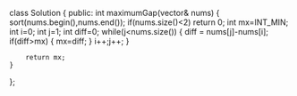  class Solution {
public:
    int maximumGap(vector<int>& nums) {
        sort(nums.begin(),nums.end());
        if(nums.size()<2)
             return 0;
        int mx=INT_MIN;
        int i=0;
        int j=1;
        int diff=0;
        while(j<nums.size())
        {
            diff = nums[j]-nums[i];
            if(diff>mx)
            {
                mx=diff;
            }
            i++;j++;
        }
 
        return mx;  
    }
    
};
